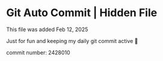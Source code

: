 # Git Auto Commit | Hidden File

This file was added Feb 12, 2025

Just for fun and keeping my daily git commit active 🤪

commit number: 2428010
